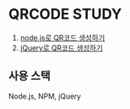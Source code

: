 # QRCODE STUDY

1. [node.js로 QR코드 생성하기](<https://github.com/jungjai/QR_CODE/blob/master/QRcode_nodejs/README.md>)
2. [jQuery로 QR코드 생성하기](<https://github.com/jungjai/QR_CODE/blob/master/QRcode_jquery/README.md>)


## 사용 스택 

Node.js, NPM, jQuery